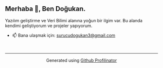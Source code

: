 ##                  Merhaba 👋, Ben Doğukan.
  

Yazılım geliştirme ve Veri Bilimi alanına yoğun bir ilgim var. Bu alanda kendimi geliştiyorum ve projeler yapıyorum.


- 📫 Bana ulaşmak için: surucudogukan3@gmail.com  
  

<br/>  

----
<div align="center">Generated using <a href="https://profilinator.rishav.dev/" target="_blank">Github Profilinator</a></div>
